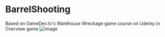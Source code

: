 # BarrelShooting
Based on GameDev.tv's Warehouse Wreckage game course on Udemy.\n
Overview game
![image](https://github.com/user-attachments/assets/61bc7442-0532-4509-a553-4ad7d1549b9f)
